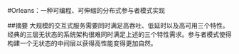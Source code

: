 #Orleans：一种可编程、可伸缩的分布式参与者模式实现

##摘要
大规模的交互式服务需要同时满足高吞吐、低延时以及高可用三个特性。经典的三层无状态的系统架构很难同时满足上述的三个特性需求。参与者模式使得构建一个无状态的中间层以获得高性能变得更加自然。